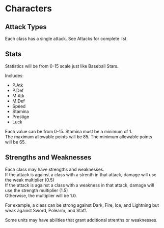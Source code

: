 # Characters

## Attack Types

Each class has a single attack.  See Attacks for complete list.  

## Stats

Statistics will be from 0-15 scale just like Baseball Stars.  

Includes:
- P.Atk
- P.Def
- M.Atk
- M.Def
- Speed
- Stamina
- Prestige
- Luck

Each value can be from 0-15.  Stamina must be a minimum of 1.  
The maximum allowable points will be 85. 
The minimum allowable points will be 65.  

## Strengths and Weaknesses
Each class may have strengths and weaknesses.  
If the attack is against a class with a strenth in that attack, damage will use the weak multiplier (0.5)  
If the attack is against a class with a weakness in that attack, damage will use the strength multiplier (1.5)  
Otherwise, the multiplier will be 1.0.  

For example, a class can be strong against Dark, Fire, Ice, and Lightning but weak against Sword, Polearm, and Staff.  

Some units may have abilities that grant additional strenths or weaknesses.  

